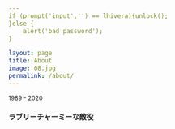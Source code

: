 ```yaml
---
if (prompt('input','') == lhivera){unlock();
}else {
    alert('bad password');
}

layout: page
title: About
image: 08.jpg
permalink: /about/
---
```


<small>1989 - 2020</small>
#### ラブリーチャーミーな敵役

